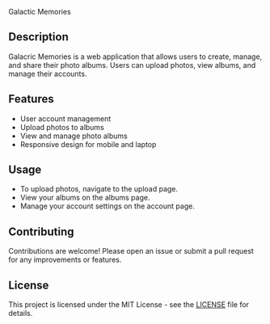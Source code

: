 Galactic Memories

## Description
Galacric Memories is a web application that allows users to create, manage, and share their photo albums. Users can upload photos, view albums, and manage their accounts.

## Features
- User account management
- Upload photos to albums
- View and manage photo albums
- Responsive design for mobile and laptop

## Usage
- To upload photos, navigate to the upload page.
- View your albums on the albums page.
- Manage your account settings on the account page.

## Contributing
Contributions are welcome! Please open an issue or submit a pull request for any improvements or features.

## License
This project is licensed under the MIT License - see the [LICENSE](LICENSE) file for details.
